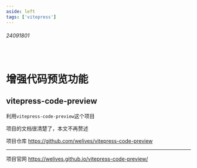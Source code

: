 ```yaml
---
aside: left
tags: ['vitepress']
---
```

 
###### 24091801
 
<br/>

# 增强代码预览功能

## vitepress-code-preview

利用`vitepress-code-preview`这个项目  

项目的文档很清楚了，本文不再赘述  

<Badge type='info'>项目仓库</Badge> https://github.com/welives/vitepress-code-preview   

---

<Badge type='info'>项目官网</Badge> https://welives.github.io/vitepress-code-preview/  


